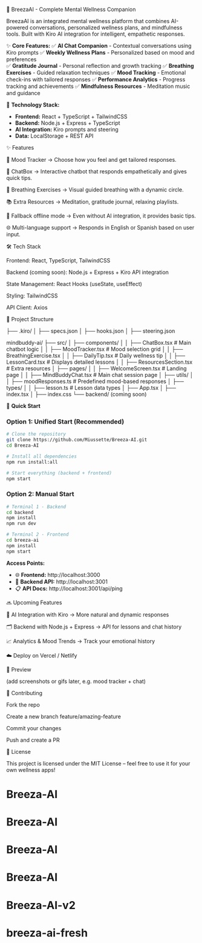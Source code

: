 🌸 BreezaAI - Complete Mental Wellness Companion

BreezaAI is an integrated mental wellness platform that combines AI-powered conversations, personalized wellness plans, and mindfulness tools. Built with Kiro AI integration for intelligent, empathetic responses.

✨ **Core Features:**
✅ **AI Chat Companion** - Contextual conversations using Kiro prompts
✅ **Weekly Wellness Plans** - Personalized based on mood and preferences  
✅ **Gratitude Journal** - Personal reflection and growth tracking
✅ **Breathing Exercises** - Guided relaxation techniques
✅ **Mood Tracking** - Emotional check-ins with tailored responses
✅ **Performance Analytics** - Progress tracking and achievements
✅ **Mindfulness Resources** - Meditation music and guidance

🚀 **Technology Stack:**
- **Frontend:** React + TypeScript + TailwindCSS
- **Backend:** Node.js + Express + TypeScript
- **AI Integration:** Kiro prompts and steering
- **Data:** LocalStorage + REST API

✨ Features

📝 Mood Tracker → Choose how you feel and get tailored responses.

💬 ChatBox → Interactive chatbot that responds empathetically and gives quick tips.

🧘 Breathing Exercises → Visual guided breathing with a dynamic circle.

📚 Extra Resources → Meditation, gratitude journal, relaxing playlists.

🔄 Fallback offline mode → Even without AI integration, it provides basic tips.

🌐 Multi-language support → Responds in English or Spanish based on user input.

🛠️ Tech Stack

Frontend: React, TypeScript, TailwindCSS

Backend (coming soon): Node.js + Express + Kiro API integration

State Management: React Hooks (useState, useEffect)

Styling: TailwindCSS

API Client: Axios

📂 Project Structure

├── .kiro/
│   ├── specs.json
│   ├── hooks.json
│   ├── steering.json

mindbuddy-ai/
├── src/
│   ├── components/
│   │   ├── ChatBox.tsx        # Main chatbot logic
│   │   ├── MoodTracker.tsx    # Mood selection grid
│   │   ├── BreathingExercise.tsx
│   │   ├── DailyTip.tsx       # Daily wellness tip
│   │   ├── LessonCard.tsx     # Displays detailed lessons
│   │   ├── ResourcesSection.tsx # Extra resources
│   ├── pages/
│   │   ├── WelcomeScreen.tsx  # Landing page
│   │   ├── MindBuddyChat.tsx  # Main chat session page
│   ├── utils/
│   │   ├── moodResponses.ts   # Predefined mood-based responses
│   ├── types/
│   │   ├── lesson.ts          # Lesson data types
│   ├── App.tsx
│   ├── index.tsx
│   ├── index.css
└── backend/ (coming soon)

🚀 **Quick Start**

### Option 1: Unified Start (Recommended)
```bash
# Clone the repository
git clone https://github.com/Miussette/Breeza-AI.git
cd Breeza-AI

# Install all dependencies
npm run install:all

# Start everything (backend + frontend)
npm start
```

### Option 2: Manual Start
```bash
# Terminal 1 - Backend
cd backend
npm install
npm run dev

# Terminal 2 - Frontend  
cd breeza-ai
npm install
npm start
```

**Access Points:**
- 🌐 **Frontend:** http://localhost:3000
- 🔧 **Backend API:** http://localhost:3001
- 📋 **API Docs:** http://localhost:3001/api/ping

🔜 Upcoming Features

🔗 AI Integration with Kiro → More natural and dynamic responses

🗂️ Backend with Node.js + Express → API for lessons and chat history

📈 Analytics & Mood Trends → Track your emotional history

☁️ Deploy on Vercel / Netlify

📸 Preview

(add screenshots or gifs later, e.g. mood tracker + chat)

🤝 Contributing

Fork the repo

Create a new branch feature/amazing-feature

Commit your changes

Push and create a PR

📄 License

This project is licensed under the MIT License – feel free to use it for your own wellness apps!

# Breeza-AI
# Breeza-AI
# Breeza-AI
# Breeza-AI
# Breeza-AI-v2
# breeza-ai-fresh

